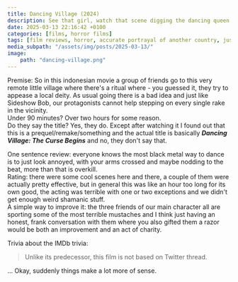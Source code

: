 ```yaml
---
title: Dancing Village (2024)
description: See that girl, watch that scene digging the dancing queen
date: 2025-03-13 22:16:42 +0100
categories: [films, horror films]
tags: [film reviews, horror, accurate portrayal of another country, just shaman stuff, altered states, folk horror, secret musical, long hair is scary, wrong place wrong face, they say the title]
media_subpath: "/assets/img/posts/2025-03-13/"
image:
    path: "dancing-village.png"
---
```

<span class="reviewsection">Premise:</span> So in this indonesian movie a group of friends go to this very remote little village where there's a ritual where - you guessed it, they try to appease a local deity. As usual going there is a bad idea and just like Sideshow Bob, our protagonists cannot help stepping on every single rake in the vicinity.<br/>
<span class="reviewsection">Under 90 minutes?</span> Over two hours for some reason.<br/>
<span class="reviewsection">Do they say the title?</span> Yes, they do. Except after watching it I found out that this is a prequel/remake/something and the actual title is basically ***Dancing Village: The Curse Begins*** and no, they don't say that.

<span class="reviewsection">One sentence review:</span> everyone knows the most black metal way to dance is to just look annoyed, with your arms crossed and maybe nodding to the beat, more than that is overkill.<br/>
<span class="reviewsection">Rating:</span> there were some cool scenes here and there, a couple of them were actually pretty effective, but in general this was like an hour too long for its own good, the acting was terrible with one or two exceptions and we didn't get enough weird shamanic stuff.<br/>
<span class="reviewsection">A simple way to improve it:</span> the three friends of our main character all are sporting some of the most terrible mustaches and I think just having an honest, frank conversation with them where you also gifted them a razor would be both an improvement and an act of charity.

<span class="reviewsection">Trivia about the IMDb trivia:</span>
> Unlike its predecessor, this film is not based on Twitter thread.

... Okay, suddenly things make a lot more of sense.